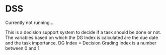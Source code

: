 # DSS
Currently not running...

This is a decision support system to decide if a task should be done or not. 
The variables based on which the DG Index is calculated are the due date and the task importance.
DG Index = Decision Grading Index is a number between 0 and 1.